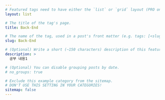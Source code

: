 ```yaml
---
# Featured tags need to have either the `list` or `grid` layout (PRO only).
layout: list

# The title of the tag's page.
title: Back-End

# The name of the tag, used in a post's front matter (e.g. tags: [<slug>]).
slug: Back-End

# (Optional) Write a short (~150 characters) description of this featured tag.
description: >
  공부 내용1

# (Optional) You can disable grouping posts by date.
# no_groups: true

# Exclude this example category from the sitemap.
# DON'T USE THIS SETTING IN YOUR CATEGORIES!
sitemap: false
---
```

